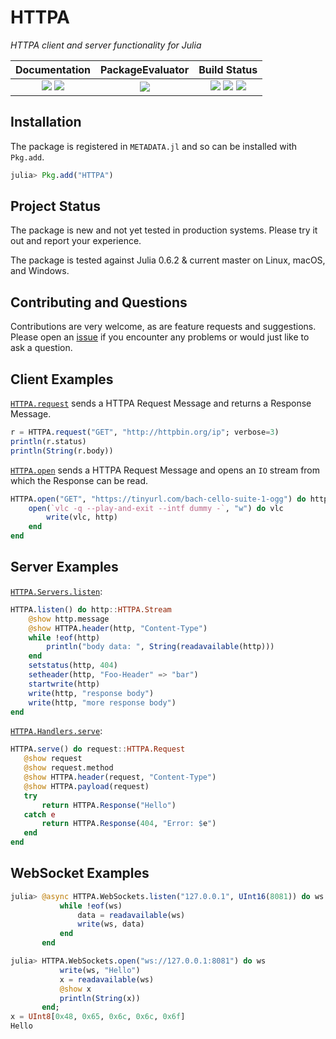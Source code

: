 
# HTTPA

*HTTPA client and server functionality for Julia*

| **Documentation**                                                               | **PackageEvaluator**                                            | **Build Status**                                                                                |
|:-------------------------------------------------------------------------------:|:---------------------------------------------------------------:|:-----------------------------------------------------------------------------------------------:|
| [![][docs-stable-img]][docs-stable-url] [![][docs-dev-img]][docs-dev-url] | [![][pkg-0.6-img]][pkg-0.6-url] | [![][travis-img]][travis-url] [![][appveyor-img]][appveyor-url] [![][codecov-img]][codecov-url] |


## Installation

The package is registered in `METADATA.jl` and so can be installed with `Pkg.add`.
```julia
julia> Pkg.add("HTTPA")
```

<!-- ## Documentation

- [**STABLE**][docs-stable-url] &mdash; **most recently tagged version of the documentation.**
- [**LATEST**][docs-latest-url] &mdash; *in-development version of the documentation.* -->

## Project Status

The package is new and not yet tested in production systems.
Please try it out and report your experience.

The package is tested against Julia 0.6.2 & current master on Linux, macOS, and Windows.

## Contributing and Questions

Contributions are very welcome, as are feature requests and suggestions. Please open an
[issue][issues-url] if you encounter any problems or would just like to ask a question.


## Client Examples

[`HTTPA.request`](https://juliaweb.github.io/HTTPA.jl/stable/index.html#HTTPA.request-Tuple{String,HTTPA.URIs.URI,Array{Pair{SubString{String},SubString{String}},1},Any})
sends a HTTPA Request Message and returns a Response Message.

```julia
r = HTTPA.request("GET", "http://httpbin.org/ip"; verbose=3)
println(r.status)
println(String(r.body))
```

[`HTTPA.open`](https://juliaweb.github.io/HTTPA.jl/stable/index.html#HTTPA.open)
sends a HTTPA Request Message and
opens an `IO` stream from which the Response can be read.

```julia
HTTPA.open("GET", "https://tinyurl.com/bach-cello-suite-1-ogg") do http
    open(`vlc -q --play-and-exit --intf dummy -`, "w") do vlc
        write(vlc, http)
    end
end
```

## Server Examples

[`HTTPA.Servers.listen`](https://juliaweb.github.io/HTTPA.jl/stable/index.html#HTTPA.Servers.listen):

```julia
HTTPA.listen() do http::HTTPA.Stream
    @show http.message
    @show HTTPA.header(http, "Content-Type")
    while !eof(http)
        println("body data: ", String(readavailable(http)))
    end
    setstatus(http, 404)
    setheader(http, "Foo-Header" => "bar")
    startwrite(http)
    write(http, "response body")
    write(http, "more response body")
end
```

[`HTTPA.Handlers.serve`](https://juliaweb.github.io/HTTPA.jl/stable/index.html#HTTPA.Handlers.serve):
```julia
HTTPA.serve() do request::HTTPA.Request
   @show request
   @show request.method
   @show HTTPA.header(request, "Content-Type")
   @show HTTPA.payload(request)
   try
       return HTTPA.Response("Hello")
   catch e
       return HTTPA.Response(404, "Error: $e")
   end
end
```

## WebSocket Examples

```julia
julia> @async HTTPA.WebSockets.listen("127.0.0.1", UInt16(8081)) do ws
           while !eof(ws)
               data = readavailable(ws)
               write(ws, data)
           end
       end

julia> HTTPA.WebSockets.open("ws://127.0.0.1:8081") do ws
           write(ws, "Hello")
           x = readavailable(ws)
           @show x
           println(String(x))
       end;
x = UInt8[0x48, 0x65, 0x6c, 0x6c, 0x6f]
Hello
```

[docs-dev-img]: https://img.shields.io/badge/docs-dev-blue.svg
[docs-dev-url]: https://JuliaWeb.github.io/HTTPA.jl/dev

[docs-stable-img]: https://img.shields.io/badge/docs-stable-blue.svg
[docs-stable-url]: https://JuliaWeb.github.io/HTTPA.jl/stable

[travis-img]: https://travis-ci.org/JuliaWeb/HTTPA.jl.svg?branch=master
[travis-url]: https://travis-ci.org/JuliaWeb/HTTPA.jl

[appveyor-img]: https://ci.appveyor.com/api/projects/status/qdy0vfps9gne3sd7?svg=true
[appveyor-url]: https://ci.appveyor.com/project/quinnj/http-jl

[codecov-img]: https://codecov.io/gh/JuliaWeb/HTTPA.jl/branch/master/graph/badge.svg
[codecov-url]: https://codecov.io/gh/JuliaWeb/HTTPA.jl

[issues-url]: https://github.com/JuliaWeb/HTTPA.jl/issues

[pkg-0.6-img]: http://pkg.julialang.org/badges/HTTP_0.6.svg
[pkg-0.6-url]: http://pkg.julialang.org/?pkg=HTTPA
